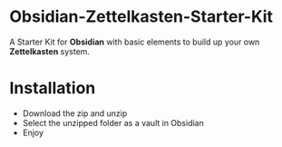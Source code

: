 # Obsidian-Zettelkasten-Starter-Kit
A Starter Kit for **Obsidian** with basic elements to build up your own **Zettelkasten** system.


# Installation
- Download the zip and unzip
- Select the unzipped folder as a vault in Obsidian
- Enjoy
